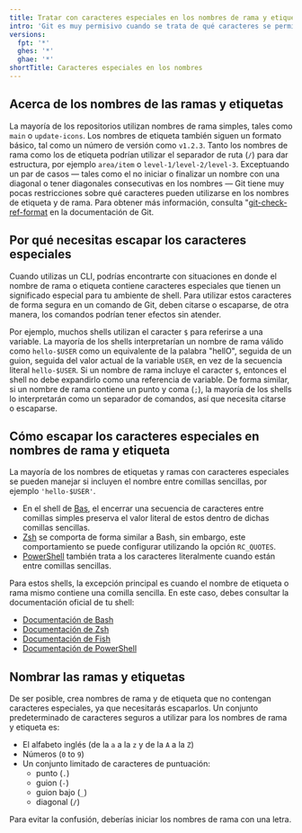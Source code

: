 ```yaml
---
title: Tratar con caracteres especiales en los nombres de rama y etiqueta
intro: 'Git es muy permisivo cuando se trata de qué caracteres se permiten en los nombres de rama y etiqueta. Cuando utilizas Git desde un shell de línea de comandos, podrías necesitar escapar o citar caracteres especiales.'
versions:
  fpt: '*'
  ghes: '*'
  ghae: '*'
shortTitle: Caracteres especiales en los nombres
---
```


## Acerca de los nombres de las ramas y etiquetas

La mayoría de los repositorios utilizan nombres de rama simples, tales como `main` o `update-icons`. Los nombres de etiqueta también siguen un formato básico, tal como un número de versión como `v1.2.3`. Tanto los nombres de rama como los de etiqueta podrían utilizar el separador de ruta (`/`) para dar estructura, por ejemplo `area/item` o `level-1/level-2/level-3`. Exceptuando un par de casos &mdash; tales como el no iniciar o finalizar un nombre con una diagonal o tener diagonales consecutivas en los nombres &mdash; Git tiene muy pocas restricciones sobre qué caracteres pueden utilizarse en los nombres de etiqueta y de rama. Para obtener más información, consulta "[git-check-ref-format](https://git-scm.com/docs/git-check-ref-format) en la documentación de Git.

## Por qué necesitas escapar los caracteres especiales

Cuando utilizas un CLI, podrías encontrarte con situaciones en donde el nombre de rama o etiqueta contiene caracteres especiales que tienen un significado especial para tu ambiente de shell. Para utilizar estos caracteres de forma segura en un comando de Git, deben citarse o escaparse, de otra manera, los comandos podrían tener efectos sin atender.

Por ejemplo, muchos shells utilizan el caracter `$` para referirse a una variable. La mayoría de los shells interpretarían un nombre de rama válido como `hello-$USER` como un equivalente de la palabra "hellO", seguida de un guion, seguida del valor actual de la variable `USER`, en vez de la secuencia literal `hello-$USER`. Si un nombre de rama incluye el caracter `$`, entonces el shell no debe expandirlo como una referencia de variable. De forma similar, si un nombre de rama contiene un punto y coma (`;`), la mayoría de los shells lo interpretarán como un separador de comandos, así que necesita citarse o escaparse.

## Cómo escapar los caracteres especiales en nombres de rama y etiqueta

La mayoría de los nombres de etiquetas y ramas con caracteres especiales se pueden manejar si incluyen el nombre entre comillas sencillas, por ejemplo `'hello-$USER'`.

* En el shell de [Bas](https://www.gnu.org/software/bash/), el encerrar una secuencia de caracteres entre comillas simples preserva el valor literal de estos dentro de dichas comillas sencillas.
* [Zsh](https://www.zsh.org/) se comporta de forma similar a Bash, sin embargo, este comportamiento se puede configurar utilizando la opción `RC_QUOTES`.
* [PowerShell](https://microsoft.com/powershell) también trata a los caracteres literalmente cuando están entre comillas sencillas.

Para estos shells, la excepción principal es cuando el nombre de etiqueta o rama mismo contiene una comilla sencilla. En este caso, debes consultar la documentación oficial de tu shell:

* [Documentación de Bash](https://www.gnu.org/software/bash/manual/)
* [Documentación de Zsh](https://zsh.sourceforge.io/Doc/)
* [Documentación de Fish](https://fishshell.com/docs/current/)
* [Documentación de PowerShell](https://docs.microsoft.com/en-gb/powershell/)

## Nombrar las ramas y etiquetas

De ser posible, crea nombres de rama y de etiqueta que no contengan caracteres especiales, ya que necesitarás escaparlos. Un conjunto predeterminado de caracteres seguros a utilizar para los nombres de rama y etiqueta es:

* El alfabeto inglés (de la `a` a la `z` y de la `A` a la `Z`)
* Números (`0` to `9`)
* Un conjunto limitado de caracteres de puntuación:
  * punto (`.`)
  * guion (`-`)
  * guion bajo (`_`)
  * diagonal (`/`)

Para evitar la confusión, deberías iniciar los nombres de rama con una letra.
